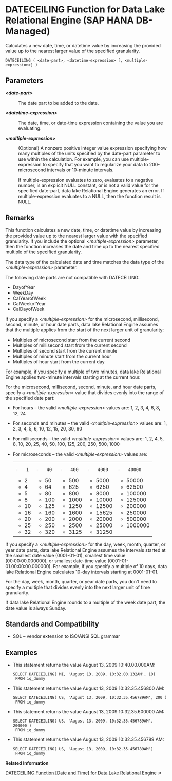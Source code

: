 <!-- loiofaa4713372c84096b66b27ab6204aa4f -->

# DATECEILING Function for Data Lake Relational Engine \(SAP HANA DB-Managed\)

Calculates a new date, time, or datetime value by increasing the provided value up to the nearest larger value of the specified granularity.



```
DATECEILING ( <date-part>, <datetime-expression> [, <multiple-expression>] )
```



<a name="loiofaa4713372c84096b66b27ab6204aa4f__section_qsq_pfm_srb"/>

## Parameters


<dl>
<dt><b>

*<date-part\>*

</b></dt>
<dd>

The date part to be added to the date.



</dd><dt><b>

*<datetime-expression\>*

</b></dt>
<dd>

The date, time, or date-time expression containing the value you are evaluating.



</dd><dt><b>

*<multiple-expression\>*

</b></dt>
<dd>

\(Optional\) A nonzero positive integer value expression specifying how many multiples of the units specified by the date-part parameter to use within the calculation. For example, you can use multiple-expression to specify that you want to regularize your data to 200-microsecond intervals or 10-minute intervals.

If multiple-expression evaluates to zero, evaluates to a negative number, is an explicit NULL constant, or is not a valid value for the specified date-part, data lake Relational Engine generates an error. If multiple-expression evaluates to a NULL, then the function result is NULL.



</dd>
</dl>



<a name="loiofaa4713372c84096b66b27ab6204aa4f__section_qkg_qfm_srb"/>

## Remarks

This function calculates a new date, time, or datetime value by increasing the provided value up to the nearest larger value with the specified granularity. If you include the optional *<multiple-expression\>* parameter, then the function increases the date and time up to the nearest specified multiple of the specified granularity.

The data type of the calculated date and time matches the data type of the *<multiple-expression\>* parameter.

The following date parts are not compatible with DATECEILING:

-   DayofYear
-   WeekDay
-   CalYearofWeek
-   CalWeekofYear
-   CalDayofWeek

If you specify a *<multiple-expression\>* for the microsecond, millisecond, second, minute, or hour date parts, data lake Relational Engine assumes that the multiple applies from the start of the next larger unit of granularity:

-   Multiples of microsecond start from the current second
-   Multiples of millisecond start from the current second
-   Multiples of second start from the current minute
-   Multiples of minute start from the current hour
-   Multiples of hour start from the current day

For example, if you specify a multiple of two minutes, data lake Relational Engine applies two-minute intervals starting at the current hour.

For the microsecond, millisecond, second, minute, and hour date parts, specify a *<multiple-expression\>* value that divides evenly into the range of the specified date part:

-   For hours – the valid *<multiple-expression\>* values are: 1, 2, 3, 4, 6, 8, 12, 24
-   For seconds and minutes – the valid *<multiple-expression\>* values are: 1, 2, 3, 4, 5, 6, 10, 12, 15, 20, 30, 60
-   For milliseconds – the valid *<multiple-expression\>* values are: 1, 2, 4, 5, 8, 10, 20, 25, 40, 50, 100, 125, 200, 250, 500, 1000
-   For microseconds – the valid *<multiple-expression\>* values are:


    <table>
    <tr>
    <td valign="top">
    
        -   1
    -   2
    -   4
    -   5
    -   8
    -   10
    -   16
    -   20
    -   25
    -   32


    
    </td>
    <td valign="top">
    
        -   40
    -   50
    -   64
    -   80
    -   100
    -   125
    -   160
    -   200
    -   250
    -   320


    
    </td>
    <td valign="top">
    
        -   400
    -   500
    -   625
    -   800
    -   1000
    -   1250
    -   1600
    -   2000
    -   2500
    -   3125


    
    </td>
    <td valign="top">
    
        -   4000
    -   5000
    -   6250
    -   8000
    -   10000
    -   12500
    -   15625
    -   20000
    -   25000
    -   31250


    
    </td>
    <td valign="top">
    
        -   40000
    -   50000
    -   62500
    -   100000
    -   125000
    -   200000
    -   250000
    -   500000
    -   1000000


    
    </td>
    </tr>
    </table>
    

If you specify a *<multiple-expression\>* for the day, week, month, quarter, or year date parts, data lake Relational Engine assumes the intervals started at the smallest date value \(0001-01-01\), smallest time value \(00:00:00.000000\), or smallest date-time value \(0001-01-01.00:00:00.000000\). For example, if you specify a multiple of 10 days, data lake Relational Engine calculates 10-day intervals starting at 0001-01-01.

For the day, week, month, quarter, or year date parts, you don't need to specify a multiple that divides evenly into the next larger unit of time granularity.

If data lake Relational Engine rounds to a multiple of the week date part, the date value is always Sunday.



<a name="loiofaa4713372c84096b66b27ab6204aa4f__section_ghw_qfm_srb"/>

## Standards and Compatibility

-   SQL – vendor extension to ISO/ANSI SQL grammar



<a name="loiofaa4713372c84096b66b27ab6204aa4f__section_gzl_rfm_srb"/>

## Examples

-   This statement returns the value August 13, 2009 10:40.00.000AM:

    ```
    SELECT DATECEILING( MI, 'August 13, 2009, 10:32.00.132AM', 10)
     FROM iq_dummy
    ```

-   This statement returns the value August 13, 2009 10:32.35.456800 AM:

    ```
    SELECT DATECEILING( US, 'August 13, 2009, 10:32.35.456789AM', 200 )
     FROM iq_dummy
    ```

-   This statement returns the value August 13, 2009 10:32.35.600000 AM:

    ```
    SELECT DATECEILING( US, 'August 13, 2009, 10:32.35.456789AM', 200000 )
     FROM iq_dummy
    ```

-   This statement returns the value August 13, 2009 10:32.35.456789 AM:

    ```
    SELECT DATECEILING( US, 'August 13, 2009, 10:32.35.456789AM')
     FROM iq_dummy
    ```


**Related Information**  


[DATECEILING Function [Date and Time] for Data Lake Relational Engine](https://help.sap.com/viewer/19b3964099384f178ad08f2d348232a9/2023_1_QRC/en-US/a545210684f21015bfabb0f3f2ce3eae.html "Calculates a new date, time, or datetime value by increasing the provided value up to the nearest larger value of the specified granularity.") :arrow_upper_right:

